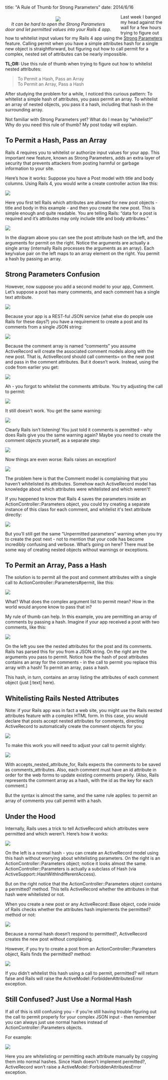 title: "A Rule of Thumb for Strong Parameters"
date: 2014/6/16

<div style="float: left; padding: 7px 30px 0px 0px; text-align: center;">
  <img src="http://patshaughnessy.net/assets/2014/6/16/security.jpg"><br/>
  <i>It can be hard to open the Strong Parameters<br/>door and let permitted values into your Rails 4 app.</i>
</div>

Last week I banged my head against the wall for a few hours trying to figure
out how to whitelist input values for my Rails 4 app using the [Strong
Parameters](http://edgeguides.rubyonrails.org/action_controller_overview.html#strong-parameters)
feature. Calling <span class="code">permit</span> when you have a simple
attributes hash for a single new object is straightforward, but figuring out
how to call <span class="code">permit</span> for a complex, nested set of attributes can be nearly
impossible.

<b>TL;DR:</b> Use this rule of thumb when trying to figure out how to whitelist nested attributes:

<blockquote>To Permit a Hash, Pass an Array<br/>
  To Permit an Array, Pass a Hash</blockquote>

After studying the problem for a while, I noticed this curious pattern: To whitelist a simple hash of attributes, you pass
<span class="code">permit</span> an array. To whitelist an array of nested objects, you pass it a hash,
including that hash in the surrounding array.

Not familiar with Strong Parameters yet? What do I mean by “whitelist?” Why do
you need this rule of thumb? My post today will explain.

## To Permit a Hash, Pass an Array

Rails 4 requires you to whitelist or authorize input values for your app. This
important new feature, known as Strong Parameters, adds an extra layer of
security that prevents attackers from posting harmful or garbage information to
your site.

Here’s how it works: Suppose you have a <span class="code">Post</span> model
with title and body columns. Using Rails 4, you would write a create controller
action like this:

<img src="http://patshaughnessy.net/assets/2014/6/16/simple_controller.png"><br/>

Here you first tell Rails which attributes are allowed for new post objects -
title and body in this example - and then you create the new post. This is
simple enough and quite readable. You are telling Rails: “data for a post is
required and it’s attributes may only include title and body attributes.”

<img src="http://patshaughnessy.net/assets/2014/6/16/diagram1.png"><br/>

In the diagram above you can see the post attribute hash on the left, and the
arguments for <span class="code">permit</span> on the right. Notice the arguments are actually a
single array (internally Rails processes the arguments as an array). Each key/value pair on the left maps to an array element on the
right. You permit a hash by passing an array.

## Strong Parameters Confusion

However, now suppose you add a second model to your app, <span
  class="code">Comment</span>. Let’s suppose a post has many comments, and each
comment has a single text attribute.

<img src="http://patshaughnessy.net/assets/2014/6/16/has-many.png"><br/>

Because your app is a REST-ful JSON service (what else do people use Rails for
these days?) you have a requirement to create a post and its comments from a
single JSON string:

<img src="http://patshaughnessy.net/assets/2014/6/16/json.png"><br/>

Because the comment array is named “comments” you assume ActiveRecord will
create the associated comment models along with the new post. That is,
ActiveRecord should call <span class="code">comments=</span> on the new post
and pass in the comment attributes. But it doesn’t work. Instead, using the
code from earlier you get:

<img src="http://patshaughnessy.net/assets/2014/6/16/warning.png"><br/>

Ah - you forgot to whitelist the comments attribute. You try adjusting the call
to <span class="code">permit</span>:

<img src="http://patshaughnessy.net/assets/2014/6/16/permit-comments.png"><br/>

It still doesn’t work. You get the same warning:

<img src="http://patshaughnessy.net/assets/2014/6/16/warning.png"><br/>

Clearly Rails isn’t listening! You just told it comments is permitted - why
does Rails give you the same warning again? Maybe you need to create the
comment objects yourself, as a separate step:

<img src="http://patshaughnessy.net/assets/2014/6/16/create-comments.png"><br/>

Now things are even worse: Rails raises an exception!

<img src="http://patshaughnessy.net/assets/2014/6/16/exception.png"><br/>

The problem here is that the <span class="code">Comment</span> model is
complaining that you haven’t whitelisted its attributes. Somehow each
ActiveRecord model has knowledge about which attributes were whitelisted and
which weren’t!

If you happened to know that Rails 4 saves the parameters inside an <span
  class="code">ActionController::Parameters</span> object, you could try
creating a separate instance of this class for each comment, and whitelist it's text attribute directly:

<img src="http://patshaughnessy.net/assets/2014/6/16/permit-comments2.png"><br/>

But you’ll still get the same “Unpermitted parameters” warning when you try to
create the post next - not to mention that your code has become incredibly
confusing and verbose. What’s going on here? There must be some way of creating
nested objects without warnings or exceptions.

## To Permit an Array, Pass a Hash

The solution is to permit all the post and comment attributes with a single
call to <span class="code">ActionController::Parameters#permit</span>, like
this:

<img src="http://patshaughnessy.net/assets/2014/6/16/nested-solution.png"><br/>

What? What does the complex argument list to <span class="code">permit</span> mean? How in the world
would anyone know to pass that in?

My rule of thumb can help. In this example, you are permitting an array of
comments by passing a hash. Imagine if your app received a post with two
comments, like this:

<img src="http://patshaughnessy.net/assets/2014/6/16/diagram2.png"><br/>

On the left you see the nested attributes for the post and its comments. Rails
has parsed this for you from a JSON string. On the right are the arguments you
pass to <span class="code">permit</span>. Notice how the hash of post
attributes contains an array for the comments - in the call to <span class="code">permit</span> you
replace this array with a hash! To permit an array, pass a hash.

This hash, in turn, contains an array listing the attributes of each comment
object (just <span class="code">[:text]</span> here).

## Whitelisting Rails Nested Attributes

Note: if your Rails app was in fact a web site, you might use the Rails nested
attributes feature with a complex HTML form. In this case, you would declare
that posts accept nested attributes for comments, directing ActiveRecord to
automatically create the comment objects for you:

<img src="http://patshaughnessy.net/assets/2014/6/16/accepts-nested.png"><br/>

To make this work you will need to adjust your call to <span
class="code">permit</span> slightly:

<img src="http://patshaughnessy.net/assets/2014/6/16/nested-attribs-permit.png"><br/>

With <span class="code">accepts_nested_attribute_for</span>, Rails expects the
comments to be saved as <span class="code">comments_attributes</span>. Also,
each comment must have an <span class="code">id</span> attribute in order for
the web forms to update existing comments properly. (Also, Rails represents the
comment array as a hash, with the id as the key for each comment.)

But the syntax is almost the same, and the same rule applies: to permit an
array of comments you call <span class="code">permit</span> with a hash.

## Under the Hood

Internally, Rails uses a trick to tell ActiveRecord which attributes were
permitted and which weren’t. Here’s how it works:

<img src="http://patshaughnessy.net/assets/2014/6/16/hashes.png"><br/>

On the left is a normal hash - you can create an ActiveRecord model using this
hash without worrying about whitelisting parameters. On the right is an <span
class="code">ActionController::Parameters</span> object; notice it looks almost
the same.  <span class="code">ActionController::Parameters</span> is actually a
subclass of <span class="code">Hash</span> (via <span
class="code">ActiveSupport::HashWithIndifferentAccess</span>).

But on the right notice that the <span
  class="code">ActionController::Parameters</span> object contains a <span class="code">permitted?</span>
method. This tells ActiveRecord whether the attributes in that hash were
whitelisted or not.

When you create a new post or any <span class="code">ActiveRecord::Base</span>
object, code inside of Rails checks whether the attributes hash implements the
<span class="code">permitted?</span> method or not:

<img src="http://patshaughnessy.net/assets/2014/6/16/internals1.png"><br/>

Because a normal hash doesn’t respond to <span class="code">permitted?</span>,
ActiveRecord creates the new post without complaining.

However, if you try to create a post from an <span
  class="code">ActionController::Parameters</span> object, Rails finds the
<span class="code">permitted?</span> method:

<img src="http://patshaughnessy.net/assets/2014/6/16/internals2.png"><br/>

If you didn’t whitelist this hash using a call to <span class="code">permit</span>, <span class="code">permitted?</span> will
return <span class="code">false</span> and Rails will raise the <span class="code">ActiveModel::ForbiddenAttributesError</span>
exception.

## Still Confused? Just Use a Normal Hash

If all of this is still confusing you - if you’re still having trouble figuring
out the call to <span class="code">permit</span> properly for your complex JSON input - then remember you
can always just use normal hashes instead of <span class="code">ActionController::Parameters</span>
objects.

For example:

<img src="http://patshaughnessy.net/assets/2014/6/16/normal-hashes.png"><br/>

Here you are whitelisting or permitting each attribute manually by copying them
into normal hashes. Since <span class="code">Hash</span> doesn't implement <span
class="code">permitted?</span>, ActiveRecord won’t raise a <span
class="code">ActiveModel::ForbiddenAttributesError</span> exception.
